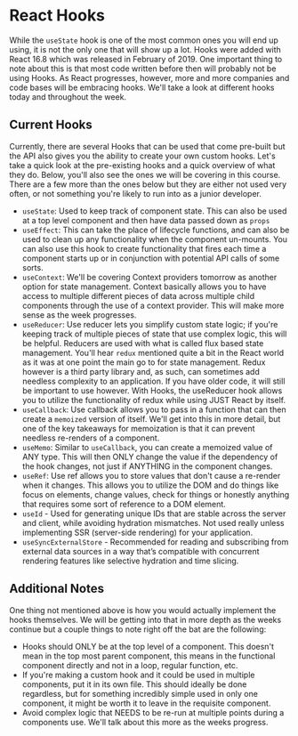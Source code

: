 # React Hooks

While the `useState` hook is one of the most common ones you will end up using, it is not the only one that will show up a lot. Hooks were added with React 16.8 which was released in February of 2019. One important thing to note about this is that most code written before then will probably not be using Hooks. As React progresses, however, more and more companies and code bases will be embracing hooks. We'll take a look at different hooks today and throughout the week.

## Current Hooks

Currently, there are several Hooks that can be used that come pre-built but the API also gives you the ability to create your own custom hooks. Let's take a quick look at the pre-existing hooks and a quick overview of what they do. Below, you'll also see the ones we will be covering in this course. There are a few more than the ones below but they are either not used very often, or not something you're likely to run into as a junior developer.

- `useState`: Used to keep track of component state. This can also be used at a top level component and then have data passed down as `props`
- `useEffect`: This can take the place of lifecycle functions, and can also be used to clean up any functionality when the component un-mounts. You can also use this hook to create functionality that fires each time a component starts up or in conjunction with potential API calls of some sorts.
- `useContext`: We'll be covering Context providers tomorrow as another option for state management. Context basically allows you to have access to multiple different pieces of data across multiple child components through the use of a context provider. This will make more sense as the week progresses.
- `useReducer`: Use reducer lets you simplify custom state logic; if you're keeping track of multiple pieces of state that use complex logic, this will be helpful. Reducers are used with what is called flux based state management. You'll hear `redux` mentioned quite a bit in the React world as it was at one point the main go to for state management. Redux however is a third party library and, as such, can sometimes add needless complexity to an application. If you have older code, it will still be important to use however. With Hooks, the useReducer hook allows you to utilize the functionality of redux while using JUST React by itself.
- `useCallback`: Use callback allows you to pass in a function that can then create a `memoized` version of itself. We'll get into this in more detail, but one of the key takeaways for memoization is that it can prevent needless re-renders of a component.
- `useMemo`: Similar to `useCallback`, you can create a memoized value of ANY type. This will then ONLY change the value if the dependency of the hook changes, not just if ANYTHING in the component changes.
- `useRef`: Use ref allows you to store values that don't cause a re-render when it changes. This allows you to utilize the DOM and do things like focus on elements, change values, check for things or honestly anything that requires some sort of reference to a DOM element.
- `useId` - Used for generating unique IDs that are stable across the server and client, while avoiding hydration mismatches. Not used really unless implementing SSR (server-side rendering) for your application.
- `useSyncExternalStore` - Recommended for reading and subscribing from external data sources in a way that’s compatible with concurrent rendering features like selective hydration and time slicing.

## Additional Notes

One thing not mentioned above is how you would actually implement the hooks themselves. We will be getting into that in more depth as the weeks continue but a couple things to note right off the bat are the following:

- Hooks should ONLY be at the top level of a component. This doesn't mean in the top most parent component, this means in the functional component directly and not in a loop, regular function, etc.
- If you're making a custom hook and it could be used in multiple components, put it in its own file. This should ideally be done regardless, but for something incredibly simple used in only one component, it might be worth it to leave in the requisite component.
- Avoid complex logic that NEEDS to be re-run at multiple points during a components use. We'll talk about this more as the weeks progress.
